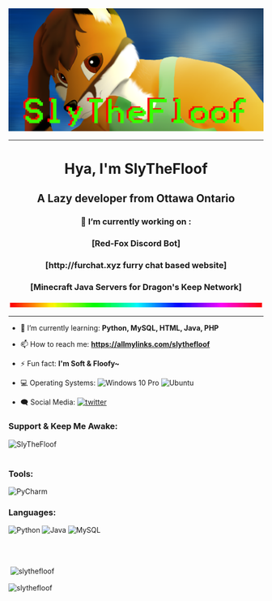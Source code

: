 <!--
    Copyrighted 2021 (C) SlyTheFloof
    Please do not copy. 
    I am grateful you are interested, 
    but please search up your own code for your own readme and figure it out yourself.
-->

<div align="center">
    <img src="https://raw.githubusercontent.com/SlyTheFloof/SlyTheFloof/main/SlyTheFloof%20Banner.png">
    <hr>
</div>


<h1 align="center">Hya, I'm SlyTheFloof</h1>

<h2 align="center">A Lazy developer from Ottawa Ontario</h2>

<h3 align="center">🔭 I’m currently working on :</h3>

<h3 align="center">[Red-Fox Discord Bot]</h3>

<h3 align="center">[http://furchat.xyz furry chat based website]</h3>

<h3 align="center">[Minecraft Java Servers for Dragon's Keep Network]</h3>

<div align="center">
    <img src="https://raw.githubusercontent.com/SlyTheFloof/SlyTheFloof/main/Rainbow%20Devider.gif">
    <hr>
</div>


- 🏫 I’m currently learning: **Python, MySQL, HTML, Java, PHP**

- 📫 How to reach me: **https://allmylinks.com/slythefloof**

- ⚡ Fun fact: **I'm Soft & Floofy~**

- 💻 Operating Systems:
     ![Windows 10 Pro](https://img.shields.io/badge/Windows⠀10⠀Pro-0078D6?style=for-the-badge&logo=windows&logoColor=white)
     <img alt="Ubuntu" src="https://img.shields.io/badge/Ubuntu-E95420?style=for-the-badge&logo=ubuntu&logoColor=white" />
 
- 🗨️ Social Media:
     [<img src='https://img.shields.io/badge/@SlyTheFloof-%231DA1F2.svg?style=for-the-badge&logo=Twitter&logoColor=white' alt='twitter'>](https://twitter.com/SlyTheFloof)
 

<h3 align="left">Support & Keep Me Awake:</h3>
<p><a href="https://www.buymeacoffee.com/SlyTheFloof"> <img align="left" src="https://img.shields.io/badge/Buy%20Me%20a%20Coffee-ffdd00?style=for-the-badge&logo=buy-me-a-coffee&logoColor=black" alt="SlyTheFloof"/></a></p>

<br/> <br/>

<h3 align="left">Tools:</h3>

<div align="left">
    <img alt="PyCharm" src="https://img.shields.io/badge/pycharm-143?style=for-the-badge&logo=pycharm&logoColor=black&color=black&labelColor=green" />    
</div>

<h3 align="left">Languages:</h3>

<div align="left">
    <img alt="Python" src="https://img.shields.io/badge/python-%2314354C.svg?style=for-the-badge&logo=python&logoColor=white" />
    <img alt="Java" src="https://img.shields.io/badge/java-%23ED8B00.svg?style=for-the-badge&logo=java&logoColor=white" />
    <img alt="MySQL" src="https://img.shields.io/badge/mysql-%2300f.svg?style=for-the-badge&logo=mysql&logoColor=white" />
</div>

<br/> <br/>

<p>&nbsp;<img align="center" src="https://github-readme-stats.vercel.app/api?username=slythefloof&show_icons=true&locale=en" alt="slythefloof" /></p>

<p><img align="center" src="https://github-readme-streak-stats.herokuapp.com/?user=slythefloof&" alt="slythefloof" /></p>
